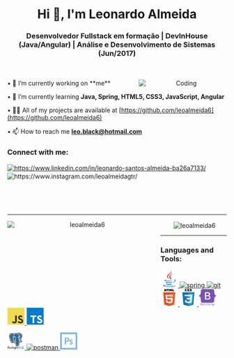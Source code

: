 <h1 align="center">Hi 👋, I'm Leonardo Almeida</h1>
<h3 align="center">Desenvolvedor Fullstack em formação | DevInHouse (Java/Angular) | Análise e Desenvolvimento de Sistemas (Jun/2017)</h3>

 <br>
  <br>
<div align="center">
<img align="right"alt="Coding" height="40%" width="40%" src="https://i.pinimg.com/originals/50/83/e0/5083e0a2a7dcaae07c142e8b87036a27.gif">

<div align="left">
• 🔭 I’m currently working on **me** <br>

• 🌱 I’m currently learning **Java, Spring, HTML5, CSS3, JavaScript, Angular** <br>

• 👨‍💻 All of my projects are available at [https://github.com/leoalmeida6](https://github.com/leoalmeida6) <br>

• 📫 How to reach me **leo.black@hotmail.com** <br>
  
<h3 align="left">Connect with me:</h3>
<p align="left">
<a href="https://linkedin.com/in/https://www.linkedin.com/in/leonardo-santos-almeida-ba26a7133/" target="blank"><img align="center" src="https://raw.githubusercontent.com/rahuldkjain/github-profile-readme-generator/master/src/images/icons/Social/linked-in-alt.svg" alt="https://www.linkedin.com/in/leonardo-santos-almeida-ba26a7133/" height="30" width="40" /></a> <span>   </span
<a href="https://instagram.com/https://www.instagram.com/leoalmeidagtr/" target="blank"><img align="center" src="https://raw.githubusercontent.com/rahuldkjain/github-profile-readme-generator/master/src/images/icons/Social/instagram.svg" alt="https://www.instagram.com/leoalmeidagtr/" height="30" width="40" /></a>
</p><br><br><br>  
</div>
  
 <hr>
  
<p><img align="left" height="180em" width="352px" src="https://github-readme-stats.vercel.app/api/top-langs?username=leoalmeida6&show_icons=true&locale=en&layout=compact" alt="leoalmeida6" /></p>

<p>&nbsp;<img align="center" height="180em" width="352px" src="https://github-readme-stats.vercel.app/api?username=leoalmeida6&show_icons=true&locale=en" alt="leoalmeida6" /></p>

<hr>

  <div align="left">
<h3 align="left">Languages and Tools:</h3>
<p align="left"> 

<a href="https://www.java.com" target="_blank" rel="noreferrer"> <img src="https://raw.githubusercontent.com/devicons/devicon/master/icons/java/java-original.svg" alt="java" width="40" height="40"/> </a> <a href="https://spring.io/" target="_blank" rel="noreferrer"> <img src="https://www.vectorlogo.zone/logos/springio/springio-icon.svg" alt="spring" width="40" height="40"/> </a> <a href="https://git-scm.com/" target="_blank" rel="noreferrer"> <img src="https://www.vectorlogo.zone/logos/git-scm/git-scm-icon.svg" alt="git" width="40" height="40"/> </a> <a href="https://www.w3.org/html/" target="_blank" rel="noreferrer"> <img src="https://raw.githubusercontent.com/devicons/devicon/master/icons/html5/html5-original-wordmark.svg" alt="html5" width="40" height="40"/> </a> <a href="https://www.w3schools.com/css/" target="_blank" rel="noreferrer"> <img src="https://raw.githubusercontent.com/devicons/devicon/master/icons/css3/css3-original-wordmark.svg" alt="css3" width="40" height="40"/> </a> <a href="https://getbootstrap.com" target="_blank" rel="noreferrer"> <img src="https://raw.githubusercontent.com/devicons/devicon/master/icons/bootstrap/bootstrap-plain-wordmark.svg" alt="bootstrap" width="40" height="40"/> </a> <a href="https://developer.mozilla.org/en-US/docs/Web/JavaScript" target="_blank" rel="noreferrer"> <img src="https://raw.githubusercontent.com/devicons/devicon/master/icons/javascript/javascript-original.svg" alt="javascript" width="40" height="40"/> </a> <a href="https://www.typescriptlang.org/" target="_blank" rel="noreferrer"> <img src="https://raw.githubusercontent.com/devicons/devicon/master/icons/typescript/typescript-original.svg" alt="typescript" width="40" height="40"/> </a> </p> <a href="https://www.postgresql.org" target="_blank" rel="noreferrer"> <img src="https://raw.githubusercontent.com/devicons/devicon/master/icons/postgresql/postgresql-original-wordmark.svg" alt="postgresql" width="40" height="40"/> </a> <a href="https://postman.com" target="_blank" rel="noreferrer"> <img src="https://www.vectorlogo.zone/logos/getpostman/getpostman-icon.svg" alt="postman" width="40" height="40"/> </a> <a href="https://www.photoshop.com/en" target="_blank" rel="noreferrer"> <img src="https://raw.githubusercontent.com/devicons/devicon/master/icons/photoshop/photoshop-line.svg" alt="photoshop" width="40" height="40"/> </a>
  </div>
